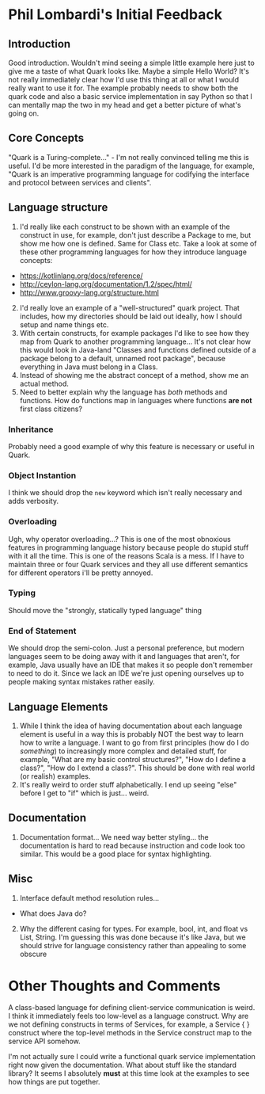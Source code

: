 # Phil Lombardi's Initial Feedback

## Introduction

Good introduction. Wouldn't mind seeing a simple little example here just to give me a taste of what Quark looks like. Maybe a simple Hello World? It's not really immediately clear how I'd use this thing at all or what I would really want to use it for. The example probably needs to show both the quark code and also a basic service implementation in say Python so that I can mentally map the two in my head and get a better picture of what's going on.

## Core Concepts

"Quark is a Turing-complete..." - I'm not really convinced telling me this is useful. I'd be more interested in the paradigm of the language, for example, "Quark is an imperative programming language for codifying the interface and protocol between services and clients".

## Language structure

1. I'd really like each construct to be shown with an example of the construct in use, for example, don't just describe a Package to me, but show me how one is defined. Same for Class etc. Take a look at some of these other programming languages for how they introduce language concepts:
  - https://kotlinlang.org/docs/reference/
  - http://ceylon-lang.org/documentation/1.2/spec/html/
  - http://www.groovy-lang.org/structure.html

2. I'd really love an example of a "well-structured" quark project. That includes, how my directories should be laid out ideally, how I should setup and name things etc.
3. With certain constructs, for example packages I'd like to see how they map from Quark to another programming language... It's not clear how this would look in Java-land "Classes and functions defined outside of a package belong to a default, unnamed root package", because everything in Java must belong in a Class.
4. Instead of showing me the abstract concept of a method, show me an actual method.
5. Need to better explain why the language has *both* methods and functions. How do functions map in languages where functions **are not** first class citizens?

### Inheritance

Probably need a good example of why this feature is necessary or useful in Quark.

### Object Instantion

I think we should drop the `new` keyword which isn't really necessary and adds verbosity.

### Overloading

Ugh, why operator overloading...? This is one of the most obnoxious features in programming language history because people do stupid stuff with it all the time. This is one of the reasons Scala is a <insert bad word> mess. If I have to maintain three or four Quark services and they all use different semantics for different operators i'll be pretty annoyed.

### Typing

Should move the "strongly, statically typed language" thing 

### End of Statement

We should drop the semi-colon. Just a personal preference, but modern languages seem to be doing away with it and languages that aren't, for example, Java usually have an IDE that makes it so people don't remember to need to do it. Since we lack an IDE we're just opening ourselves up to people making syntax mistakes rather easily.

## Language Elements

1. While I think the idea of having documentation about each language element is useful in a way this is probably NOT the best way to learn how to write a language. I want to go from first principles (how do I do *something*) to increasingly more complex and detailed stuff, for example, "What are my basic control structures?", "How do I define a class?", "How do I extend a class?". This should be done with real world (or realish) examples.
2. It's really weird to order stuff alphabetically. I end up seeing "else" before I get to "if" which is just... weird.

## Documentation

1. Documentation format... We need way better styling... the documentation is hard to read because instruction and code look too similar. This would be a good place for syntax highlighting.

## Misc

1. Interface default method resolution rules...
  - What does Java do?
2. Why the different casing for types. For example, bool, int, and float vs List, String. I'm guessing this was done because it's like Java, but we should strive for language consistency rather than appealing to some obscure


# Other Thoughts and Comments

A class-based language for defining client-service communication is weird. I think it immediately feels too low-level as a language construct. Why are we not defining constructs in terms of Services, for example, a Service <identifier> { } construct where the top-level methods in the Service construct map to the service API somehow.


I'm not actually sure I could write a functional quark service implementation right now given the documentation. What about stuff like the standard library? It seems I absolutely **must** at this time look at the examples to see how things are put together.